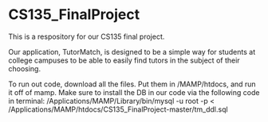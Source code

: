 # CS135_FinalProject
This is a respository for our CS135 final project.

Our application, TutorMatch, is designed to be a simple way for students at college campuses to be able to easily find tutors in the subject of their choosing.

To run out code, download all the files.  Put them in /MAMP/htdocs, and run it off of mamp.  Make sure to install the DB in our code via the following code in terminal:
  /Applications/MAMP/Library/bin/mysql -u root -p < /Applications/MAMP/htdocs/CS135_FinalProject-master/tm_ddl.sql
